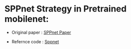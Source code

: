 # SPPnet Strategy in Pretrained mobilenet:
 -  Original paper :  [SPPnet Paper](https://arxiv.org/abs/1406.4729)
  
 -  Refernce code  :  [Sppnet](https://github.com/yueruchen/sppnet-pytorch/blob/master/spp_layer.py)
